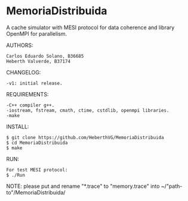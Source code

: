 # MemoriaDistribuida

A cache simulator with MESI protocol for data coherence and library OpenMPI for parallelism.

AUTHORS:

    Carlos Eduardo Solano, B36685
    Heberth Valverde, B37174

CHANGELOG:

    -v1: initial release.

REQUIREMENTS:

    -C++ compiler g++.
    -iostream, fstream, cmath, ctime, cstdlib, openmpi libraries.
    -make
    
INSTALL:

    $ git clone https://github.com/HeberthVG/MemoriaDistribuida
    $ cd MemoriaDistribuida
    $ make

RUN:

    For test MESI protocol:
    $ ./Run  

NOTE: please put and rename "*.trace" to "memory.trace" into ~/"path-to"/MemoriaDistribuida/
